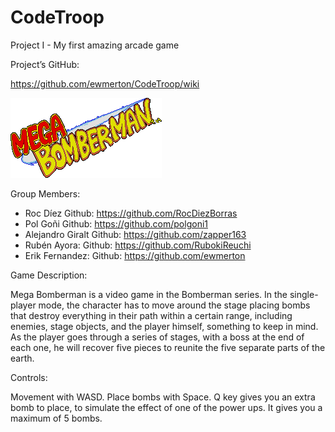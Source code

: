 # CodeTroop
Project I - My first amazing arcade game


Project’s GitHub:

https://github.com/ewmerton/CodeTroop/wiki

![](https://github.com/ewmerton/CodeTroop/blob/main/Project_7_Solution/Game/Assets/Mega_bomberman_logo.png?raw=true)

Group Members:

-	Roc Díez
  Github: https://github.com/RocDiezBorras
-	Pol Goñi
  Github: https://github.com/polgoni1
-	Alejandro Giralt
  Github: https://github.com/zapper163
-	Rubén Ayora: 
  Github:  https://github.com/RubokiReuchi
-	Erik Fernandez:
  Github: https://github.com/ewmerton



Game Description:

Mega Bomberman is a video game in the Bomberman series. In the single-player mode, the character has to move around the stage placing bombs that destroy everything in their path within a certain range, including enemies, stage objects, and the player himself, something to keep in mind. As the player goes through a series of stages, with a boss at the end of each one, he will recover five pieces to reunite the five separate parts of the earth.



Controls:

Movement with WASD.
Place bombs with Space.
Q key gives you an extra bomb to place, to simulate the effect of one of the power ups. It gives you a maximum of 5 bombs.
